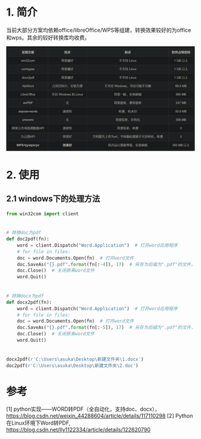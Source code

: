 # 1. 简介

当前大部分方案均依赖office/libreOffice/WPS等组建，转换效果较好的为office和wps。其余的较好转换库均收费。

![](.01_word_2_pdf_images/转换工具效果对比.png)

# 2. 使用

## 2.1 windows下的处理方法

```python
from win32com import client


# 转换doc为pdf
def doc2pdf(fn):
    word = client.Dispatch("Word.Application")  # 打开word应用程序
    # for file in files:
    doc = word.Documents.Open(fn)  # 打开word文件
    doc.SaveAs("{}.pdf".format(fn[:-4]), 17)  # 另存为后缀为".pdf"的文件，其中参数17表示为pdf
    doc.Close()  # 关闭原来word文件
    word.Quit()


# 转换docx为pdf
def docx2pdf(fn):
    word = client.Dispatch("Word.Application")  # 打开word应用程序
    # for file in files:
    doc = word.Documents.Open(fn)  # 打开word文件
    doc.SaveAs("{}.pdf".format(fn[:-5]), 17)  # 另存为后缀为".pdf"的文件，其中参数17表示为pdf    
    doc.Close()  # 关闭原来word文件
    word.Quit()


docx2pdf(r'C:\Users\asuka\Desktop\新建文件夹\1.docx')
doc2pdf(r'C:\Users\asuka\Desktop\新建文件夹\2.doc')
```

# 参考

[1] python实现——WORD转PDF（全自动化，支持doc、docx），https://blog.csdn.net/weixin_44288604/article/details/117110298
[2] Python在Linux环境下Word转PDF, https://blog.csdn.net/lly1122334/article/details/122620790
